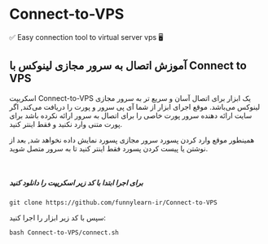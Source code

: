 <!DOCTYPE html>
<html>
<head>
    <meta charset="UTF-8">
    <title>Connect to VPS linux in terminal</title>
</head>
<body>

<h1>Connect-to-VPS</h1>
<p>✅ Easy connection tool to virtual server vps 🖥</p>

<h2>آموزش اتصال به سرور مجازی لینوکس با Connect to VPS</h2>


<p>اسکریپت Connect-to-VPS یک ابزار برای اتصال آسان و سریع تر به سرور مجازی لینوکس می‌باشد. موقع اجرای ابزار از شما آی پی سرور و پورت را دریافت می‌کند, اگر سایت ارائه دهنده سرور پورت خاصی را برای اتصال به سرور ارائه نکرده باشد برای پورت متنی وارد نکنید و فقط اینتر کنید.</p>

<p>همینطور موقع وارد کردن پسورد سرور مجازی پسورد نمایش داده نخواهد شد, بعد از نوشتن یا پیست کردن پسورد فقط اینتر کنید تا به سرور متصل شوید.</p>

<br>

<h5>برای اجرا ابتدا با کد زیر اسکریپت را دانلود کنید</h5>

<pre><code>git clone https://github.com/funnylearn-ir/Connect-to-VPS</code></pre>

<p>سپس با کد زیر ابزار را اجرا کنید:</p>
<pre><code>bash Connect-to-VPS/connect.sh</code></pre>

</body>
</html>
